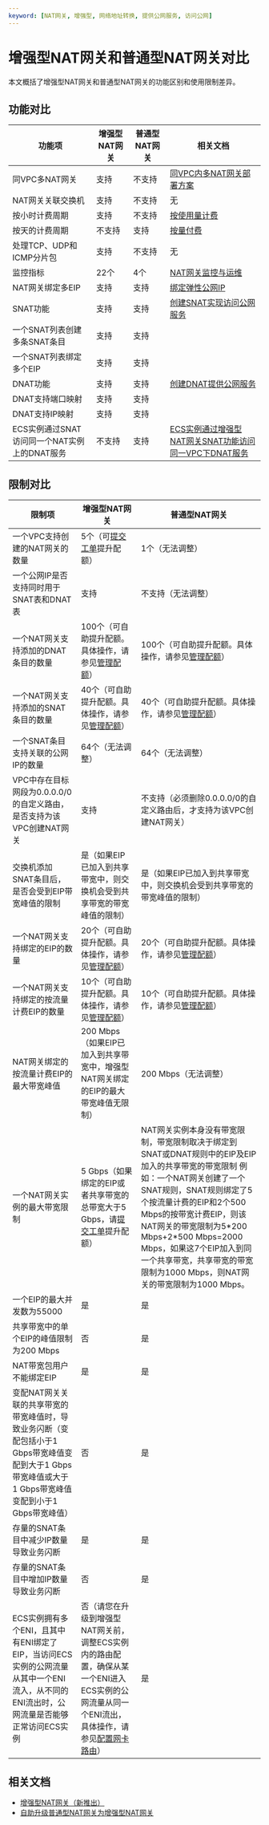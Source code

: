 ```yaml
---
keyword: [NAT网关, 增强型, 网络地址转换, 提供公网服务, 访问公网]
---
```


# 增强型NAT网关和普通型NAT网关对比

本文概括了增强型NAT网关和普通型NAT网关的功能区别和使用限制差异。

## 功能对比

|功能项|增强型NAT网关|普通型NAT网关|相关文档|
|---|--------|--------|----|
|同VPC多NAT网关|支持|不支持|[同VPC内多NAT网关部署方案](/intl.zh-CN/最佳实践/同VPC内多NAT网关部署方案.md)|
|NAT网关关联交换机|支持|不支持|无|
|按小时计费周期|支持|不支持|[按使用量计费](/intl.zh-CN/购买指南/按量付费.mdsection_v5g_sue_5bj)|
|按天的计费周期|不支持|支持|[按量付费](/intl.zh-CN/购买指南/按量付费.md)|
|处理TCP、UDP和ICMP分片包|支持|不支持|无|
|监控指标|22个|4个|[NAT网关监控与运维](/intl.zh-CN/控制台操作指南/NAT网关监控与运维.md)|
|NAT网关绑定多EIP|支持|支持|[绑定弹性公网IP](/intl.zh-CN/控制台操作指南/创建NAT网关实例.md)|
|SNAT功能|支持|支持|[创建SNAT实现访问公网服务](/intl.zh-CN/控制台操作指南/创建SNAT实现访问公网服务.md)|
|一个SNAT列表创建多条SNAT条目|支持|支持|
|一个SNAT列表绑定多个EIP|支持|支持|
|DNAT功能|支持|支持|[创建DNAT提供公网服务](/intl.zh-CN/控制台操作指南/创建DNAT提供公网服务.md)|
|DNAT支持端口映射|支持|支持|
|DNAT支持IP映射|支持|支持|
|ECS实例通过SNAT访问同一个NAT实例上的DNAT服务|不支持|支持|[ECS实例通过增强型NAT网关SNAT功能访问同一VPC下DNAT服务](/intl.zh-CN/最佳实践/ECS实例通过增强型NAT网关SNAT功能访问同一VPC下DNAT服务.md)|

## 限制对比

|限制项|增强型NAT网关|普通型NAT网关|
|---|--------|--------|
|一个VPC支持创建的NAT网关的数量|5个（可[提交工单](https://workorder-intl.console.aliyun.com/#/ticket/createIndex)提升配额）|1个（无法调整）|
|一个公网IP是否支持同时用于SNAT表和DNAT表|支持|不支持（无法调整）|
|一个NAT网关支持添加的DNAT条目的数量|100个（可自助提升配额。具体操作，请参见[管理配额](/intl.zh-CN/通用配置/管理配额.md)）|100个（可自助提升配额。具体操作，请参见[管理配额](/intl.zh-CN/通用配置/管理配额.md)）|
|一个NAT网关支持添加的SNAT条目的数量|40个（可自助提升配额。具体操作，请参见[管理配额](/intl.zh-CN/通用配置/管理配额.md)）|40个（可自助提升配额。具体操作，请参见[管理配额](/intl.zh-CN/通用配置/管理配额.md)）|
|一个SNAT条目支持关联的公网IP的数量|64个（无法调整）|64个（无法调整）|
|VPC中存在目标网段为0.0.0.0/0的自定义路由，是否支持为该VPC创建NAT网关|支持|不支持（必须删除0.0.0.0/0的自定义路由后，才支持为该VPC创建NAT网关）|
|交换机添加SNAT条目后，是否会受到EIP带宽峰值的限制|是（如果EIP已加入到共享带宽中，则交换机会受到共享带宽的带宽峰值的限制）|是（如果EIP已加入到共享带宽中，则交换机会受到共享带宽的带宽峰值的限制）|
|一个NAT网关支持绑定的EIP的数量|20个（可自助提升配额。具体操作，请参见[管理配额](/intl.zh-CN/通用配置/管理配额.md)）|20个（可自助提升配额。具体操作，请参见[管理配额](/intl.zh-CN/通用配置/管理配额.md)）|
|一个NAT网关支持绑定的按流量计费EIP的数量|10个（可自助提升配额。具体操作，请参见[管理配额](/intl.zh-CN/通用配置/管理配额.md)）|10个（可自助提升配额。具体操作，请参见[管理配额](/intl.zh-CN/通用配置/管理配额.md)）|
|NAT网关绑定的按流量计费EIP的最大带宽峰值|200 Mbps（如果EIP已加入到共享带宽中，增强型NAT网关绑定的EIP的最大带宽峰值无限制）|200 Mbps（无法调整）|
|一个NAT网关实例的最大带宽限制|5 Gbps（如果绑定的EIP或者共享带宽的总带宽大于5 Gbps，请[提交工单](https://workorder-intl.console.aliyun.com/#/ticket/createIndex)提升配额）|NAT网关实例本身没有带宽限制，带宽限制取决于绑定到SNAT或DNAT规则中的EIP及EIP加入的共享带宽的带宽限制 例如：一个NAT网关创建了一个SNAT规则，SNAT规则绑定了5个按流量计费的EIP和2个500 Mbps的按带宽计费EIP，则该NAT网关的带宽限制为5\*200 Mbps+2\*500 Mbps=2000 Mbps，如果这7个EIP加入到同一个共享带宽，共享带宽的带宽限制为1000 Mbps，则NAT网关的带宽限制为1000 Mbps。 |
|一个EIP的最大并发数为55000|是|是|
|共享带宽中的单个EIP的峰值限制为200 Mbps|否|是|
|NAT带宽包用户不能绑定EIP|是|是|
|变配NAT网关关联的共享带宽的带宽峰值时，导致业务闪断（变配包括小于1 Gbps带宽峰值变配到大于1 Gbps带宽峰值或大于1 Gbps带宽峰值变配到小于1 Gbps带宽峰值）|否|是|
|存量的SNAT条目中减少IP数量导致业务闪断|是|是|
|存量的SNAT条目中增加IP数量导致业务闪断|否|是|
|ECS实例拥有多个ENI，且其中有ENI绑定了EIP，当访问ECS实例的公网流量从其中一个ENI流入，从不同的ENI流出时，公网流量是否能够正常访问ECS实例|否（请您在升级到增强型NAT网关前，调整ECS实例内的路由配置，确保从某一个ENI进入ECS实例的公网流量从同一个ENI流出，具体操作，请参见[配置网卡路由](/intl.zh-CN/网络/弹性网卡/配置弹性网卡.md)）|是|

## 相关文档

-   [增强型NAT网关（新推出）](/intl.zh-CN/增强型NAT网关/增强型NAT网关（新推出）.md)
-   [自助升级普通型NAT网关为增强型NAT网关](/intl.zh-CN/增强型NAT网关/自助升级普通型NAT网关为增强型NAT网关.md)

